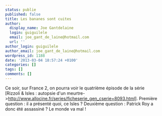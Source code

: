 ```yaml
---
status: publie
published: false
title: Les bananes sont cuites
author:
  display_name: Joe Gantdelaine
  login: guiguilele
  email: joe_gant_de_laine@hotmail.com
  url: ''
author_login: guiguilele
author_email: joe_gant_de_laine@hotmail.com
wordpress_id: 1188
date: '2013-03-04 18:57:24 +0100'
categories: []
tags: []
comments: []
---
```

Ce soir, sur France 2, on pourra voir le quatrième épisode de la série [Rizzoli & Isles : autopsie d'un meurtre->http://www.allocine.fr/series/ficheserie_gen_cserie=8093.html]. Première question : il a présenté quoi, ce Isles ? Deuxième question : Patrick Roy a donc été assassiné ? Le monde va mal !
